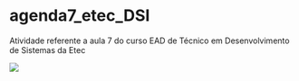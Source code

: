 # agenda7_etec_DSI
Atividade referente a aula 7 do curso EAD de Técnico em Desenvolvimento de Sistemas da Etec

![](https://github.com/beatrizcarvalho97/agenda7_etec_DSI/assets/61016475/6d7870d3-a6e3-4aa3-84bc-15f8867bb404)
